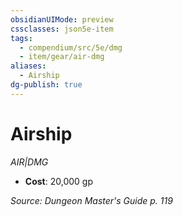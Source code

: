 ```yaml
---
obsidianUIMode: preview
cssclasses: json5e-item
tags:
  - compendium/src/5e/dmg
  - item/gear/air-dmg
aliases:
  - Airship
dg-publish: true
---
```

# Airship
*AIR|DMG*  

- **Cost**: 20,000 gp

*Source: Dungeon Master's Guide p. 119*